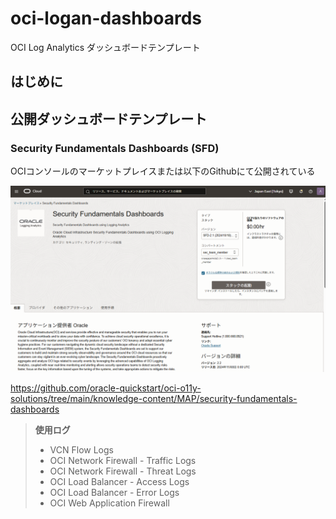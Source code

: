 # oci-logan-dashboards
OCI Log Analytics ダッシュボードテンプレート

## はじめに


## 公開ダッシュボードテンプレート

### Security Fundamentals Dashboards (SFD)
OCIコンソールのマーケットプレイスまたは以下のGithubにて公開されている

![alt text](images/marketplace_sfd.png)

https://github.com/oracle-quickstart/oci-o11y-solutions/tree/main/knowledge-content/MAP/security-fundamentals-dashboards


> **使用ログ**
> - VCN Flow Logs
> - OCI Network Firewall - Traffic Logs
> - OCI Network Firewall - Threat Logs
> - OCI Load Balancer - Access Logs
> - OCI Load Balancer - Error Logs
> - OCI Web Application Firewall